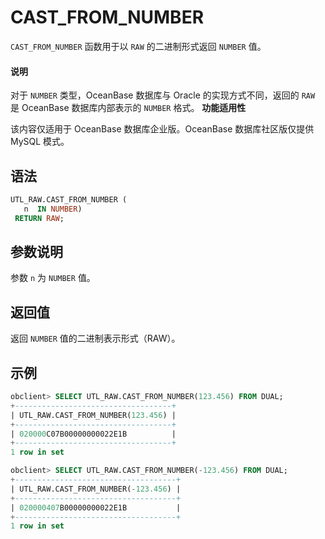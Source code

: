 # CAST_FROM_NUMBER

`CAST_FROM_NUMBER` 函数用于以 `RAW` 的二进制形式返回 `NUMBER` 值。


  <main id="notice" type='explain'>
    <h4>说明</h4>
    <p>对于 <code>NUMBER</code> 类型，OceanBase 数据库与 Oracle 的实现方式不同，返回的 <code>RAW</code> 是 OceanBase 数据库内部表示的 <code>NUMBER</code> 格式。
    <strong>功能适用性</strong></p>
    <p>该内容仅适用于 OceanBase 数据库企业版。OceanBase 数据库社区版仅提供 MySQL 模式。</p>
  </main>

## 语法

```sql
UTL_RAW.CAST_FROM_NUMBER (
   n  IN NUMBER)
 RETURN RAW;
```

## 参数说明

参数 `n` 为 `NUMBER` 值。

## 返回值

返回 `NUMBER` 值的二进制表示形式（RAW）。

## 示例

```sql
obclient> SELECT UTL_RAW.CAST_FROM_NUMBER(123.456) FROM DUAL;
+-----------------------------------+
| UTL_RAW.CAST_FROM_NUMBER(123.456) |
+-----------------------------------+
| 020000C07B00000000022E1B          |
+-----------------------------------+
1 row in set 

obclient> SELECT UTL_RAW.CAST_FROM_NUMBER(-123.456) FROM DUAL;
+------------------------------------+
| UTL_RAW.CAST_FROM_NUMBER(-123.456) |
+------------------------------------+
| 020000407B00000000022E1B           |
+------------------------------------+
1 row in set 
```